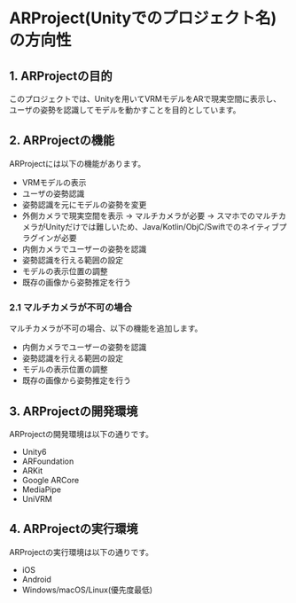 # ARProject(Unityでのプロジェクト名)の方向性

## 1. ARProjectの目的

このプロジェクトでは、Unityを用いてVRMモデルをARで現実空間に表示し、ユーザの姿勢を認識してモデルを動かすことを目的としています。

## 2. ARProjectの機能

ARProjectには以下の機能があります。

- VRMモデルの表示
- ユーザの姿勢認識
- 姿勢認識を元にモデルの姿勢を変更
- 外側カメラで現実空間を表示 → マルチカメラが必要
  → スマホでのマルチカメラがUnityだけでは難しいため、Java/Kotlin/ObjC/Swiftでのネイティブプラグインが必要
- 内側カメラでユーザーの姿勢を認識
- 姿勢認識を行える範囲の設定
- モデルの表示位置の調整
- 既存の画像から姿勢推定を行う

### 2.1 マルチカメラが不可の場合

マルチカメラが不可の場合、以下の機能を追加します。

- 内側カメラでユーザーの姿勢を認識
- 姿勢認識を行える範囲の設定
- モデルの表示位置の調整
- 既存の画像から姿勢推定を行う


## 3. ARProjectの開発環境

ARProjectの開発環境は以下の通りです。

- Unity6
- ARFoundation
- ARKit
- Google ARCore
- MediaPipe
- UniVRM

## 4. ARProjectの実行環境

ARProjectの実行環境は以下の通りです。

- iOS
- Android
- Windows/macOS/Linux(優先度最低)
